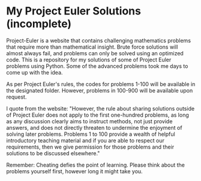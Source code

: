 # My Project Euler Solutions (incomplete)
Project-Euler is a website that contains challenging mathematics problems that require more than mathematical insight. Brute force solutions will almost always fail, and problems can only be solved using an optimized code. This is a repository for my solutions of some of Project Euler problems using Python. Some of the advanced problems took me days to come up with the idea.

As per Project Euler's rules, the codes for problems 1-100 will be available in the designated folder. However, problems in 100-900 will be available upon request.

I quote from the website:
"However, the rule about sharing solutions outside of Project Euler does not apply to the first one-hundred problems, as long as any discussion clearly aims to instruct methods, not just provide answers, and does not directly threaten to undermine the enjoyment of solving later problems. Problems 1 to 100 provide a wealth of helpful introductory teaching material and if you are able to respect our requirements, then we give permission for those problems and their solutions to be discussed elsewhere."

Remember: Cheating defies the point of learning. Please think about the problems yourself first, however long it might take you.
